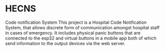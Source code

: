 # HECNS
Code notification System
This project  is a Hospital Code Notification System, that allows discrete form of communication amongst hospital staff in cases of emergency.
It includes physical panic buttons that are connected  to the esp32 and virtual buttons in a mobile app both of which send information to the output devices via the web server.
